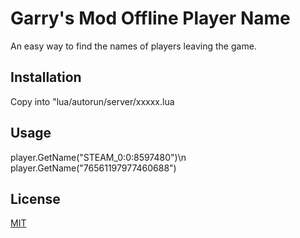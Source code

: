 # Garry's Mod Offline Player Name

An easy way to find the names of players leaving the game.

## Installation

Copy into "lua/autorun/server/xxxxx.lua

## Usage
player.GetName("STEAM_0:0:8597480")\n
player.GetName("76561197977460688")

## License
[MIT](https://choosealicense.com/licenses/mit/)
